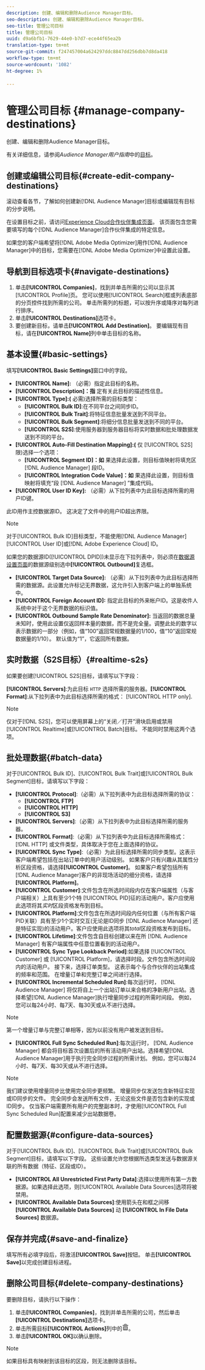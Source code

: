 ```yaml
---
description: 创建、编辑和删除Audience Manager目标。
seo-description: 创建、编辑和删除Audience Manager目标。
seo-title: 管理公司目标
title: 管理公司目标
uuid: d9a6bfb1-7629-44e0-b7d7-ece44f65ea2b
translation-type: tm+mt
source-git-commit: f247457004a624297ddc8847dd256dbb7d8da418
workflow-type: tm+mt
source-wordcount: '1082'
ht-degree: 1%

---
```



# 管理公司目标 {#manage-company-destinations}

创建、编辑和删除Audience Manager目标。

<!-- t_company_destinations.xml -->

有关详细信息，请参阅&#x200B;*Audience Manager用户指南*&#x200B;中的[目标](https://docs.adobe.com/content/help/en/audience-manager/user-guide/features/destinations/destinations.html)。

## 创建或编辑公司目标{#create-edit-company-destinations}

滚动查看各节，了解如何创建新[!DNL Audience Manager]目标或编辑现有目标的分步说明。

<!-- create-edit-company-destinations.xml -->

在设置目标之前，请访问[Experience Cloud合作伙伴集成页面](https://wiki.corp.adobe.com/x/mPIMPw)。 该页面包含您需要填写的每个[!DNL Audience Manager]合作伙伴集成的特定信息。

如果您的客户端希望将[!DNL Adobe Media Optimizer]用作[!DNL Audience Manager]中的目标，您需要在[!DNL Adobe Media Optimizer]中设置此设置。

## 导航到目标选项卡{#navigate-destinations}

1. 单击&#x200B;**[!UICONTROL Companies]**，找到并单击所需的公司以显示其[!UICONTROL Profile]页。 您可以使用[!UICONTROL Search]框或列表底部的分页控件找到所需的公司。 单击所需列的标题，可以按升序或降序对每列进行排序。
1. 单击&#x200B;**[!UICONTROL Destinations]**&#x200B;选项卡。
1. 要创建新目标，请单击&#x200B;**[!UICONTROL Add Destination]**。 要编辑现有目标，请在&#x200B;**[!UICONTROL Name]**&#x200B;列中单击目标的名称。

## 基本设置{#basic-settings}

填写&#x200B;**[!UICONTROL Basic Settings]**&#x200B;窗口中的字段。

* **[!UICONTROL Name]:** （必需）指定此目标的名称。
* **[!UICONTROL Description]：指** 定有关此目标的描述性信息。
* **[!UICONTROL Type]:(** 必需)选择所需的目标类型：
   * **[!UICONTROL Bulk ID]**:在不同平台之间同步ID。
   * **[!UICONTROL Bulk Trait]**:将特征信息批量发送到不同平台。
   * **[!UICONTROL Bulk Segment]**:将细分信息批量发送到不同的平台。
   * **[!UICONTROL S2S]**:使用服务器到服务器目标将实时数据和批处理数据发送到不同的平台。
* **[!UICONTROL Auto-Fill Destination Mapping]:(** 仅 [!UICONTROL S2S] 限)选择一个选项：
   * **[!UICONTROL Segment ID]：如** 果选择此设置，则目标值映射将填充区 [!DNL Audience Manager] 段ID。
   * **[!UICONTROL Integration Code Value]：如** 果选择此设置，则目标值映射将填充“段 [!DNL Audience Manager] ”集成代码。
* **[!UICONTROL User ID Key]:** （必需）从下拉列表中为此目标选择所需的用户ID键。

此ID用作主控数据源ID。 这决定了文件中的用户ID超出界限。

>[!NOTE]
>
>对于[!UICONTROL Bulk ID]目标类型，不能使用[!DNL Audience Manager] [!UICONTROL User ID]或[!DNL Adobe Experience Cloud] ID。

如果您的数据源ID([!UICONTROL DPID])未显示在下拉列表中，则必须在[数据源设置页面](https://docs.adobe.com/content/help/en/audience-manager/user-guide/features/data-sources/manage-datasources.html)的数据源级别选中&#x200B;**[!UICONTROL Outbound]**&#x200B;复选框。

* **[!UICONTROL Target Data Source]:** （必需）从下拉列表中为此目标选择所需的数据源。此设置允许标记无界数据，这允许引入到客户端上的单独系统中。
* **[!UICONTROL Foreign Account ID]:** 指定此目标的外来帐户ID。这是收件人系统中对于这个无界数据的标识值。
* **[!UICONTROL Outbound Sample Rate Denominator]:** 当返回的数据总量未知时，使用此设置仅返回样本量的数据，而不是完全量。调整此处的数字以表示数据的一部分（例如，值“100”返回常规数据量的1/100，值“10”返回常规数据量的1/10）。 默认值为“1”，它返回所有数据。

## 实时数据（S2S目标）{#realtime-s2s}

如果要创建[!UICONTROL S2S]目标，请填写以下字段：

**[!UICONTROL Servers]**:为此目标 `HTTP` 选择所需的服务器。**[!UICONTROL Format]**:从下拉列表中为此目标选择所需的格式： [!UICONTROL HTTP only].

>[!NOTE]
>
>仅对于[!DNL S2S]，您可以使用屏幕上的“关闭／打开”滑块启用或禁用[!UICONTROL Realtime]或[!UICONTROL Batch]目标。 不能同时禁用这两个选项。

## 批处理数据{#batch-data}

对于[!UICONTROL Bulk ID]、[!UICONTROL Bulk Trait]或[!UICONTROL Bulk Segment]目标，请填写以下字段：

* **[!UICONTROL Protocol]**:（必需）从下拉列表中为此目标选择所需的协议：
   * **[!UICONTROL FTP]**
   * **[!UICONTROL HTTP]**
   * **[!UICONTROL S3]**
* **[!UICONTROL Servers]**:（必需）从下拉列表中为此目标选择所需的服务器。
* **[!UICONTROL Format]**:（必需）从下拉列表中为此目标选择所需格式： [!DNL HTTP] 或文件类型，具体取决于您在上面选择的协议。
* **[!UICONTROL Sync Type]**:（必需）为此目标选择所需的同步类型。这表示客户端希望包括在出站订单中的用户活动级别。 如果客户只有兴趣从其属性分析区段资格，请选择&#x200B;**[!UICONTROL Customer]**。 如果客户希望包括所有[!DNL Audience Manager]客户的非现场活动的细分资格，请选择&#x200B;**[!UICONTROL Platform]**。
* **[!UICONTROL Customer]**:文件包含在所选时间段内仅在客户端属性（与客户端相关）上具有至少1个特 [!UICONTROL PID]征的活动用户。客户应使用此选项将其&#x200B;*实时*&#x200B;区段资格发布到目标。
* **[!UICONTROL Platform]**:文件包含在所选时间段内任何位置（与所有客户端PID关联）具有至少1个实时交互(无论是ID同步 [!DNL Audience Manager] 还是特征实现)的活动用户。客户应使用此选项将其&#x200B;*total*&#x200B;区段资格发布到目标。
* **[!UICONTROL Lifetime]**:文件包含自目标创建以来在所 [!DNL Audience Manager] 有客户端属性中任意位置看到的活动用户。
* **[!UICONTROL Sync Type Lookback Period]**:如果选择 [!UICONTROL Customer] 或 [!UICONTROL Platform]，请选择时段。文件包含所选时间段内的活动用户。
接下来，选择订单类型。 这表示每个与合作伙伴的出站集成的频率和范围。 在增量订单和完整订单之间进行选择。
* **[!UICONTROL Incremental Scheduled Run]**:每次运行时， [!DNL Audience Manager] 将仅将自上一个出站订单以来合格的净新用户出站。选择希望[!DNL Audience Manager]执行增量同步过程的所需时间段。 例如，您可以每24小时、每7天、每30天或从不进行选择。

<!--
I removed {importance="high"} from note for Exp League rendering. -Bob
-->

>[!NOTE]
>
>第一个增量订单与完整订单相等，因为以前没有用户被发送到目标。

* **[!UICONTROL Full Sync Scheduled Run]**:每次运行时， [!DNL Audience Manager] 都会将目标首次设置后的所有活动用户出站。选择希望[!DNL Audience Manager]用于执行完全同步过程的所需计划。 例如，您可以每24小时、每7天、每30天或从不进行选择。

<!--
I removed {importance="high"} from note for Exp League rendering. -Bob
-->

>[!NOTE]
>
>我们建议使用增量同步比使用完全同步更频繁。 增量同步仅发送包含新特征实现或ID同步的文件。 完全同步会发送所有文件，无论这些文件是否包含新的实现或ID同步。 仅当客户端需要所有用户的完整副本时，才使用[!UICONTROL Full Sync Scheduled Run]配置来减少出站数据卷。

## 配置数据源{#configure-data-sources}

对于[!UICONTROL Bulk ID]、[!UICONTROL Bulk Trait]或[!UICONTROL Bulk Segment]目标，请填写以下字段。 这些设置允许您根据所选类型发送与数据源关联的所有数据（特征、区段或ID）。

* **[!UICONTROL All Unrestricted First Party Data]**:选择以使用所有第一方数据源。如果选择此选项，则[!UICONTROL Available Data Sources]选项将被禁用。
* **[!UICONTROL Available Data Sources]**:使用箭头在和框之间移 **[!UICONTROL Available Data Sources]** 动 **[!UICONTROL In File Data Sources]** 数据源。

## 保存并完成{#save-and-finalize}

填写所有必填字段后，将激活&#x200B;**[!UICONTROL Save]**&#x200B;按钮。 单击&#x200B;**[!UICONTROL Save]**&#x200B;以完成创建目标进程。

## 删除公司目标{#delete-company-destinations}

<!-- delete-company-destinations.xml -->

要删除目标，请执行以下操作：

1. 单击&#x200B;**[!UICONTROL Companies]**，找到并单击所需的公司，然后单击&#x200B;**[!UICONTROL Destinations]**&#x200B;选项卡。
1. 单击所需目标&#x200B;**[!UICONTROL Actions]**&#x200B;列中的![](assets/icon_delete.png)。
1. 单击&#x200B;**[!UICONTROL OK]**&#x200B;以确认删除。

>[!NOTE]
>
>如果目标具有映射到该目标的区段，则无法删除该目标。
